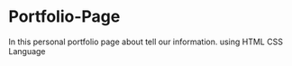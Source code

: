 # Portfolio-Page
In this personal portfolio page about tell our information. using HTML CSS Language
